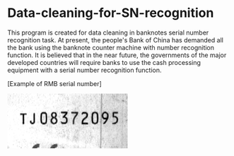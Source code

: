 # Data-cleaning-for-SN-recognition
This program is created for data cleaning in banknotes serial number recognition task. At present, the people's Bank of China has demanded all the bank using the banknote counter machine with number recognition function. It is believed that in the near future, the governments of the major developed countries will require banks to use the cash processing equipment with a serial number recognition function.

[Example of RMB serial number]

![RMB05](https://github.com/yaojincao/Data-cleaning-for-SN-recognition/blob/master/2P06n0000001N-2019948721F2_TJ08372095.bmp)
